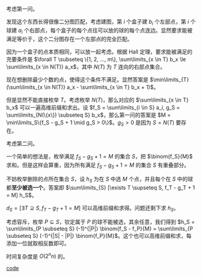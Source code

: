 考虑第一问。

发现这个东西长得很像二分图匹配，考虑建图，第 $i$ 个盒子建 $b_i$ 个左部点，第 $i$ 个球建 $a_i$ 个右部点，每个盒子的每个点往可以放的球的每个点连边。显然要求能被满足等价于，这个二分图存在一个左部点的完全匹配。

因为一个盒子的点本质相同，可以放一起考虑。根据 Hall 定理，要求能被满足的充要条件是 $\forall T \subseteq \{1, 2, ..., m\}, \sum\limits_{x \in T} b_x \le \sum\limits_{x \in N(T)} a_x$，其中 $N(T)$ 为 $T$ 连向的右部点集合。

现在想删除最少个数的点，使得这个条件不满足。显然答案是 $\min\limits_{T} (\sum\limits_{x \in N(T)} a_x - \sum\limits_{x \in T} b_x + 1)$。

但是显然不能直接枚举 $T$。考虑枚举 $N(T)$，那么对应的 $\sum\limits_{x \in T} b_x$ 可以一遍高维前缀和求出。设 $f_S = \sum\limits_{i \in S} a_i, g_S = \sum\limits_{N(\{x\}) \subseteq S} b_x$，那么第一问的答案是 $M = \min\limits_S\{f_S - g_S + 1 \mid g_S > 0\}$。$g_S > 0$ 是因为 $S = N(T)$ 要存在。

考虑第二问。

一个简单的想法是，枚举满足 $f_S - g_S + 1 = M$ 的集合 $S$，把 $\binom{f_S}{M}$ 求和。但是这样会算重，因为所有满足 $f_S - g_S + 1 = M$ 的集合 $S$ 有重叠部分。

不妨枚举删除的点所在集合 $S$，设 $h_S$ 为在 $S$ 中选 $M$ 个点，并且每个在 $S$ 中的球都**至少被选一个**。答案即 $\sum\limits_{S} [\exists T \supseteq S, f_T - g_T + 1 = M] h_S$。

$d_S = [\exists T \supseteq S, f_T - g_T + 1 = M]$ 可以高维前缀和求得。问题还剩下求 $h_S$。

考虑容斥，枚举 $P \subseteq S$，钦定属于 $P$ 的球不能被选，其余任意，我们得到 $h_S = \sum\limits_{P \subseteq S} (-1)^{|P|} \binom{f_S - f_P}{M} = \sum\limits_{P \subseteq S} (-1)^{|S| - |P|} \binom{f_P}{M}$。这个也可以高维前缀和求，每添加一位就取相反数即可。

时间复杂度是 $O(2^n n)$ 的。

[code](https://atcoder.jp/contests/abc215/submissions/42250108)